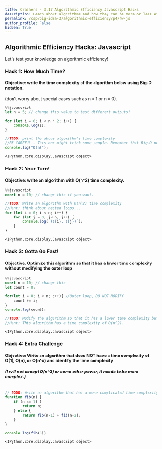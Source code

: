 ```yaml
---
title: Crashers - 3.17 Algorithmic Efficiency Javascript Hacks
description: Learn about algorithms and how they can be more or less efficient
permalink: /csp/big-idea-3/algorithmic-efficiency/p4/hw-js
author_profile: False
hidden: True
---
```


## Algorithmic Efficiency Hacks: Javascript

Let's test your knowledge on algorithmic efficiency!

### Hack 1: How Much Time?

#### Objective: write the time complexity of the algorithm below using Big-O notation.
(don't worry about special cases such as n = 1 or n = 0).


```javascript
%%javascript
let n = 5; // change this value to test different outputs!

for (let i = 0; i < n * 2; i++) {
    console.log(i);
}

//TODO: print the above algorithm's time complexity
//BE CAREFUL - This one might trick some people. Remember that Big-O notation shows how much an algorithm's time complexity GROWS, so coefficients don't matter...
console.log("O(n)");
```


    <IPython.core.display.Javascript object>


### Hack 2: Your Turn!

#### Objective: <strong>write</strong> an algorithm with O(n^2) time complexity.


```javascript
%%javascript
const n = 10; // change this if you want.

//TODO: Write an algorithm with O(n^2) time complexity
//Hint: think about nested loops...
for (let i = 0; i < n; i++) {
    for (let j = 0; j< n; j++) {
        console.log(`(${i}, ${j})`);
    }
}
```


    <IPython.core.display.Javascript object>


### Hack 3: Gotta Go Fast!

#### Objective: Optimize this algorithm so that it has a lower time complexity <strong>without modifying the outer loop</strong>


```javascript
%%javascript
const n = 10; // change this
let count = 0;

for(let i = 0; i < n; i++){ //Outer loop, DO NOT MODIFY
    count += i;
}
console.log(count);

//TODO: Modify the algorithm so that it has a lower time complexity but same output, and keep the outer loop the same
//Hint: This algorithm has a time complexity of O(n^2).
```


    <IPython.core.display.Javascript object>


### Hack 4: Extra Challenge 

#### Objective: Write an algorithm that does <strong>NOT</strong> have a time complexity of O(1), O(n), or O(n^x) and identify the time complexity
##### (I will not accept O(n^3) or some other power, it needs to be more complex.)


```javascript

// TODO: Write an algorithm that has a more complicated time complexity than O(n^x).
function fib(n) {
    if (n <= 1) {
        return n;
    } else {
        return fib(n-1) + fib(n-2);
    }
}

console.log(fib(5))
```


    <IPython.core.display.Javascript object>

